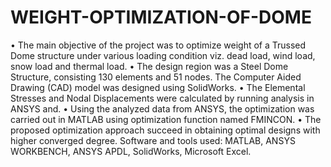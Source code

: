 # WEIGHT-OPTIMIZATION-OF-DOME
• The main objective of the project was to optimize weight of a Trussed Dome structure under various loading condition viz. dead load, wind load, snow load and thermal load. • The design region was a Steel Dome Structure, consisting 130 elements and 51 nodes. The Computer Aided Drawing (CAD)  model was designed using SolidWorks.   • The Elemental Stresses and Nodal Displacements were calculated by running analysis in ANSYS and. • Using the analyzed  data from ANSYS, the optimization was carried out in MATLAB using optimization function named FMINCON. • The proposed optimization approach succeed in obtaining optimal designs with higher converged degree.   Software and tools used: MATLAB, ANSYS WORKBENCH, ANSYS APDL, SolidWorks, Microsoft Excel.
